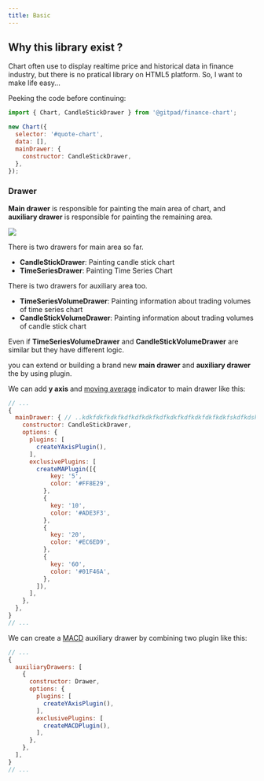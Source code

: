 ```yaml
---
title: Basic
---
```


## Why this library exist ?

Chart often use to display realtime price and historical data in finance industry, but there is no pratical library on HTML5 platform. So, I want to make life easy...

Peeking the code before continuing:

```jsx
import { Chart, CandleStickDrawer } from '@gitpad/finance-chart';

new Chart({
  selector: '#quote-chart',
  data: [],
  mainDrawer: {
    constructor: CandleStickDrawer,
  },
});
```

### Drawer

**Main drawer** is responsible for painting the main area of chart, and **auxiliary drawer** is responsible for painting the remaining area.

<img src="/images/areas-description.png" style="max-width: 340px;" />

There is two drawers for main area so far.

* **CandleStickDrawer**: Painting candle stick chart
* **TimeSeriesDrawer**: Painting Time Series Chart

There is two drawers for auxiliary area too.

* **TimeSeriesVolumeDrawer**: Painting information about trading volumes of time series chart
* **CandleStickVolumeDrawer**: Painting information about trading volumes of candle stick chart

Even if **TimeSeriesVolumeDrawer** and **CandleStickVolumeDrawer** are similar but they have different logic.

you can extend or building a brand new **main drawer** and **auxiliary drawer** the  by using plugin.

We can add **y axis** and [moving average](https://en.wikipedia.org/wiki/Moving_average) indicator to main drawer like this:

```js
// ...
{
  mainDrawer: { // ..kdkfdkfkdkfkdfkdfkdkfkdfkdkfkdfkdkfdkfkdkfskdfkdskfkdsfkk
    constructor: CandleStickDrawer,
    options: {
      plugins: [
        createYAxisPlugin(),
      ],
      exclusivePlugins: [
        createMAPlugin([{
            key: '5',
            color: '#FF8E29',
          },
          {
            key: '10',
            color: '#ADE3F3',
          },
          {
            key: '20',
            color: '#EC6ED9',
          },
          {
            key: '60',
            color: '#01F46A',
          },
        ]),
      ],
    },
  },
}
// ...
```


We can create a [MACD](https://en.wikipedia.org/wiki/MACD) auxiliary drawer by combining two plugin like this:

```js
// ...
{
  auxiliaryDrawers: [
    {
      constructor: Drawer,
      options: {
        plugins: [
          createYAxisPlugin(),
        ],
        exclusivePlugins: [
          createMACDPlugin(),
        ],
      },
    },
  ],
}
// ...
```